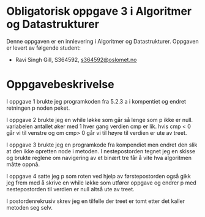# Obligatorisk oppgave 3 i Algoritmer og Datastrukturer

Denne oppgaven er en innlevering i Algoritmer og Datastrukturer. 
Oppgaven er levert av følgende student:
* Ravi Singh Gill, S364592, s364592@oslomet.no


# Oppgavebeskrivelse

I oppgave 1 brukte jeg programkoden fra 5.2.3 a i kompentiet og endret retningen p noden peket. 

I oppgave 2 brukte jeg en while løkke som går så lenge som p ikke er null. variabelen antallet øker med 1 hver gang verdien cmp er
lik. hvis cmp < 0 går vi til venstre og om cmp> 0 går vi til høyre til verdien er ute av treet. 

I oppgave 3 brukte jeg en programkode fra kompendiet men endret den slik at den ikke opretten node i metoden. I nestepostorden
tegnet jeg en skisse og brukte reglene om navigering av et binært tre får å vite hva algoritmen måtte oppnå. 

I oppgave 4 satte jeg p som roten ved hjelp av førstepostorden også gikk jeg frem med å skrive en while løkke som utfører oppgave og endrer
p med nestepostorden til verdien er null altså ute av treet. 

I postordenrekrusiv skrev jeg en tilfelle der treet er tomt etter det kaller metoden seg selv. 
